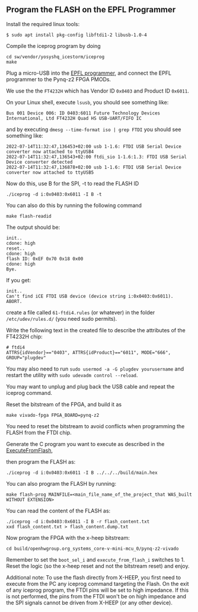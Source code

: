 ## Program the FLASH on the EPFL Programmer

Install the required linux tools:

```
$ sudo apt install pkg-config libftdi1-2 libusb-1.0-4
```

Compile the iceprog program by doing

```
cd sw/vendor/yosyshq_icestorm/iceprog
make
```

Plug a micro-USB into the [EPFL programmer](https://github.com/esl-epfl/x-heep-programmer-pmod), and connect the EPFL programmer to the Pynq-z2 FPGA PMODs.

We use the the `FT4232H` which has Vendor ID `0x0403` and Product ID `0x6011`.

On your Linux shell, execute `lsusb`, you should see something like:

```
Bus 001 Device 006: ID 0403:6011 Future Technology Devices International, Ltd FT4232H Quad HS USB-UART/FIFO IC
```

and by executing `dmesg --time-format iso | grep FTDI` you should see something like:

```
2022-07-14T11:32:47,136453+02:00 usb 1-1.6: FTDI USB Serial Device converter now attached to ttyUSB4
2022-07-14T11:32:47,136543+02:00 ftdi_sio 1-1.6:1.3: FTDI USB Serial Device converter detected
2022-07-14T11:32:47,136878+02:00 usb 1-1.6: FTDI USB Serial Device converter now attached to ttyUSB5
```

Now do this, use B for the SPI, -t to read the FLASH ID

```
./iceprog -d i:0x0403:0x6011 -I B -t
```

You can also do this by running the following command

```
make flash-readid
```


The output should be:

```
init..
cdone: high
reset..
cdone: high
flash ID: 0xEF 0x70 0x18 0x00
cdone: high
Bye.
```

If you get:

```
init..
Can't find iCE FTDI USB device (device string i:0x0403:0x6011).
ABORT.
```

create a file called `61-ftdi4.rules` (or whatever) in the folder `/etc/udev/rules.d/` (you need sudo permits).

Write the following text in the created file to describe the attributes of the FT4232H chip:

```
# ftdi4
ATTRS{idVendor}=="0403", ATTRS{idProduct}=="6011", MODE="666", GROUP="plugdev"
```

You may also need to run `sudo usermod -a -G plugdev yourusername` and restart the utility with `sudo udevadm control --reload`.

You may want to unplug and plug back the USB cable and repeat the iceprog command.


Reset the bitstream of the FPGA, and build it as

```
make vivado-fpga FPGA_BOARD=pynq-z2
```

You need to reset the bitstream to avoid conflicts when programming the FLASH from the FTDI chip.


Generate the C program you want to execute as described in the [ExecuteFromFlash](ExecuteFromFlash.md),

then program the FLASH as:

```
./iceprog -d i:0x0403:0x6011 -I B ../../../build/main.hex
```

You can also program the FLASH by running:

```
make flash-prog MAINFILE=<main_file_name_of_the_project_that WAS_built WITHOUT EXTENSION>
```

You can read the content of the FLASH as:

```
./iceprog -d i:0x0403:0x6011 -I B -r flash_content.txt
xxd flash_content.txt > flash_content.dump.txt
```

Now program the FPGA with the x-heep bitstream:


```
cd build/openhwgroup.org_systems_core-v-mini-mcu_0/pynq-z2-vivado
```

Remember to set the `boot_sel_i` and `execute_from_flash_i` switches to 1.
Reset the logic (so the x-heep reset and not the bitstream reset) and enjoy.

Additional note: To use the flash directly from X-HEEP, you first need to execute from the PC any iceprog command targeting the Flash. On the exit of any iceprog program, the FTDI pins will be set to high impedance. If this is not performed, the pins from the FTDI won't be on high impedance and the SPI signals cannot be driven from X-HEEP (or any other device).
